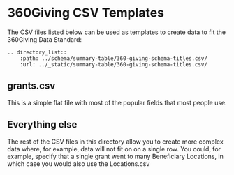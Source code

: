 # 360Giving CSV Templates

The CSV files listed below can be used as templates to create data to fit the 360Giving Data Standard:

```eval_rst
.. directory_list::
    :path: ../schema/summary-table/360-giving-schema-titles.csv/
    :url: ../_static/summary-table/360-giving-schema-titles.csv/
```

## grants.csv

This is a simple flat file with most of the popular fields that most people use.

## Everything else

The rest of the CSV files in this directory allow you to create more complex data where, for example, data will not fit on on a single row.
You could, for example, specify that a single grant went to many Beneficiary Locations, in which case you would also use the Locations.csv
